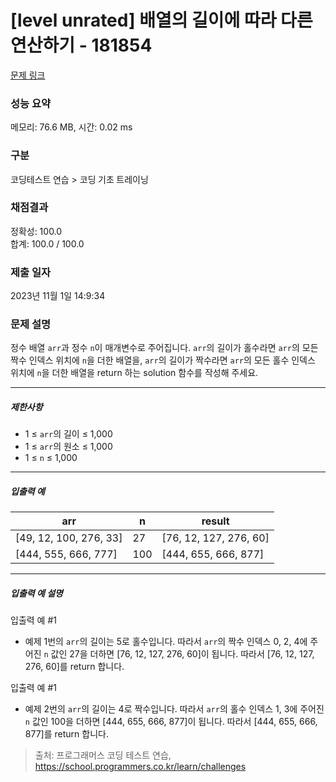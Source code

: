 # [level unrated] 배열의 길이에 따라 다른 연산하기 - 181854 

[문제 링크](https://school.programmers.co.kr/learn/courses/30/lessons/181854) 

### 성능 요약

메모리: 76.6 MB, 시간: 0.02 ms

### 구분

코딩테스트 연습 > 코딩 기초 트레이닝

### 채점결과

정확성: 100.0<br/>합계: 100.0 / 100.0

### 제출 일자

2023년 11월 1일 14:9:34

### 문제 설명

<p style="user-select: auto;">정수 배열 <code style="user-select: auto;">arr</code>과 정수 <code style="user-select: auto;">n</code>이 매개변수로 주어집니다. <code style="user-select: auto;">arr</code>의 길이가 홀수라면 <code style="user-select: auto;">arr</code>의 모든 짝수 인덱스 위치에 <code style="user-select: auto;">n</code>을 더한 배열을, <code style="user-select: auto;">arr</code>의 길이가 짝수라면 <code style="user-select: auto;">arr</code>의 모든 홀수 인덱스 위치에 <code style="user-select: auto;">n</code>을 더한 배열을 return 하는 solution 함수를 작성해 주세요.</p>

<hr style="user-select: auto;">

<h5 style="user-select: auto;">제한사항</h5>

<ul style="user-select: auto;">
<li style="user-select: auto;">1 ≤ <code style="user-select: auto;">arr</code>의 길이 ≤ 1,000</li>
<li style="user-select: auto;">1 ≤ <code style="user-select: auto;">arr</code>의 원소 ≤ 1,000</li>
<li style="user-select: auto;">1 ≤ <code style="user-select: auto;">n</code> ≤ 1,000</li>
</ul>

<hr style="user-select: auto;">

<h5 style="user-select: auto;">입출력 예</h5>
<table class="table" style="user-select: auto;">
        <thead style="user-select: auto;"><tr style="user-select: auto;">
<th style="user-select: auto;">arr</th>
<th style="user-select: auto;">n</th>
<th style="user-select: auto;">result</th>
</tr>
</thead>
        <tbody style="user-select: auto;"><tr style="user-select: auto;">
<td style="user-select: auto;">[49, 12, 100, 276, 33]</td>
<td style="user-select: auto;">27</td>
<td style="user-select: auto;">[76, 12, 127, 276, 60]</td>
</tr>
<tr style="user-select: auto;">
<td style="user-select: auto;">[444, 555, 666, 777]</td>
<td style="user-select: auto;">100</td>
<td style="user-select: auto;">[444, 655, 666, 877]</td>
</tr>
</tbody>
      </table>
<hr style="user-select: auto;">

<h5 style="user-select: auto;">입출력 예 설명</h5>

<p style="user-select: auto;">입출력 예 #1</p>

<ul style="user-select: auto;">
<li style="user-select: auto;">예제 1번의 <code style="user-select: auto;">arr</code>의 길이는 5로 홀수입니다. 따라서 <code style="user-select: auto;">arr</code>의 짝수 인덱스 0, 2, 4에 주어진 <code style="user-select: auto;">n</code> 값인 27을 더하면 [76, 12, 127, 276, 60]이 됩니다. 따라서 [76, 12, 127, 276, 60]를 return 합니다.</li>
</ul>

<p style="user-select: auto;">입출력 예 #1</p>

<ul style="user-select: auto;">
<li style="user-select: auto;">예제 2번의 <code style="user-select: auto;">arr</code>의 길이는 4로 짝수입니다. 따라서 <code style="user-select: auto;">arr</code>의 홀수 인덱스 1, 3에 주어진 <code style="user-select: auto;">n</code> 값인 100을 더하면 [444, 655, 666, 877]이 됩니다. 따라서 [444, 655, 666, 877]를 return 합니다.</li>
</ul>


> 출처: 프로그래머스 코딩 테스트 연습, https://school.programmers.co.kr/learn/challenges